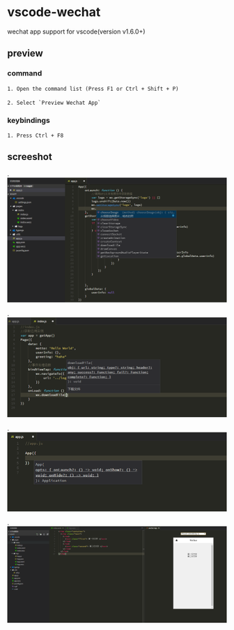 # vscode-wechat 

wechat app support for vscode(version v1.6.0+)

## preview

### command

    1. Open the command list (Press F1 or Ctrl + Shift + P)

    2. Select `Preview Wechat App`

### keybindings

    1. Press Ctrl + F8

## screeshot

 . ![api1](./screenshots/api1.png)

 . ![api2](./screenshots/api2.png)

 . ![api3](./screenshots/api3.png)

 . ![api4](./screenshots/api4.png)